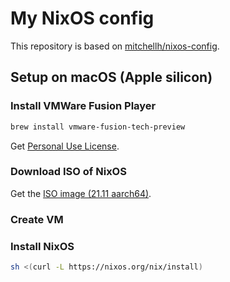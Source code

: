 # My NixOS config

This repository is based on [mitchellh/nixos-config](https://github.com/mitchellh/nixos-config).

## Setup on macOS (Apple silicon)

### Install VMWare Fusion Player

```sh
brew install vmware-fusion-tech-preview
```

Get [Personal Use License](https://customerconnect.vmware.com/group/vmware/evalcenter?p=fusion-player-personal).

### Download ISO of NixOS

Get the [ISO image (21.11 aarch64)](https://hydra.nixos.org/job/nixos/release-21.11-aarch64/nixos.iso_minimal.aarch64-linux).

### Create VM

### Install NixOS

```sh
sh <(curl -L https://nixos.org/nix/install)
```
